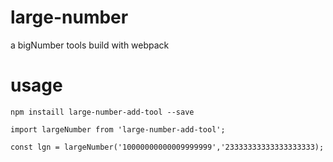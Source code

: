 # large-number
a bigNumber tools build with webpack

# usage
```shell
npm instaill large-number-add-tool --save
```

```shell
import largeNumber from 'large-number-add-tool';
```

```shell
const lgn = largeNumber('10000000000009999999','23333333333333333333);
```
